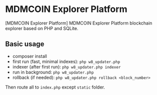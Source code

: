 # MDMCOIN Explorer Platform

[MDMCOIN Explorer Platform]  MDMCOIN Explorer Platform blockchain explorer based on PHP and SQLite.

## Basic usage
- composer install
- first run (fast, minimal indexes): `php w8_updater.php`
- indexer (after first run): `php w8_updater.php indexer`
- run in background: `php w8_updater.php`
- rollback (if needed): `php w8_updater.php rollback <block_number>`

Then route all to `index.php` except `static` folder.
